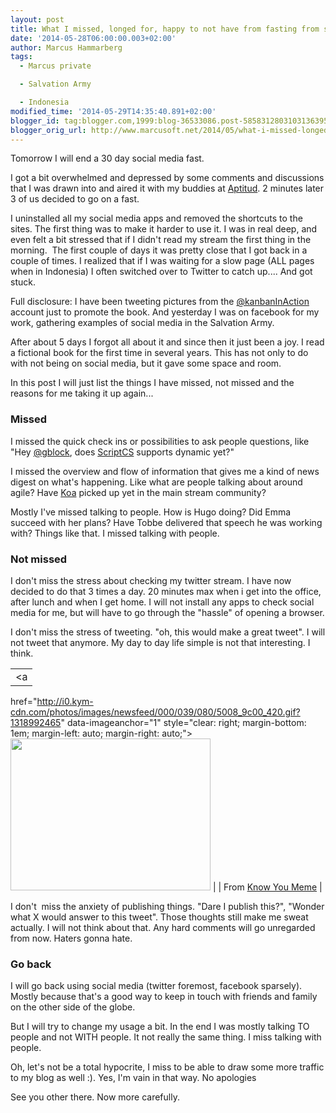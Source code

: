 ```yaml
---
layout: post
title: What I missed, longed for, happy to not have from fasting from social media
date: '2014-05-28T06:00:00.003+02:00'
author: Marcus Hammarberg
tags:
  - Marcus private

  - Salvation Army

  - Indonesia
modified_time: '2014-05-29T14:35:40.891+02:00'
blogger_id: tag:blogger.com,1999:blog-36533086.post-5858312803103136395
blogger_orig_url: http://www.marcusoft.net/2014/05/what-i-missed-longed-for-happy-to-not.html
---
```



<div dir="ltr" style="text-align: left;" trbidi="on">

Tomorrow I will end a 30 day social media fast.

I got a bit overwhelmed and depressed by some comments and discussions
that I was drawn into and aired it with my buddies at
<a href="http://www.aptitud.se/" target="_blank">Aptitud</a>. 2 minutes
later 3 of us decided to go on a fast.

I uninstalled all my social media apps and removed the shortcuts to the
sites. The first thing was to make it
harder to use it. I was in real deep, and even felt a bit stressed that
if I didn't read my stream the first thing in the morning.  The first
couple of days it was pretty close that I got back in a couple of times.
I realized that if I was waiting for a slow page (ALL pages when in
Indonesia) I often switched over to Twitter to catch up.... And got
stuck.

Full disclosure: I have been tweeting pictures from
the <a href="http://twitter.com/kanbanInAction"
target="_blank">@kanbanInAction</a> account just to promote the book.
And yesterday I was on facebook for my work, gathering examples of
social media in the Salvation Army.

After about 5 days I forgot all about it and since then it just been a
joy. I read a fictional book for the first time in several years. This
has not only to do with not being on social media, but it gave some
space and room.

In this post I will just list the things I have missed, not missed and
the reasons for me taking it up again...

### Missed

<div>

I missed the quick check ins or possibilities to ask people questions,
like
"Hey <a href="http://twitter.com/gblock" target="_blank">@gblock</a>,
does <a href="http://scriptcs.net/" target="_blank">ScriptCS</a>
supports dynamic yet?"

</div>



<div>

I missed the overview and flow of information that gives me a kind of
news digest on what's happening. Like what are people talking about
around agile? Have
<a href="http://www.koajs.com/" target="_blank">Koa</a> picked up yet in
the main stream community?

</div>



<div>

Mostly I've missed talking to people. How is Hugo doing? Did Emma
succeed with her plans? Have Tobbe delivered that speech he was working
with? Things like that. I missed talking with people.

</div>

### Not missed

<div>

I don't miss the stress about checking my twitter stream. I have now
decided to do that 3 times a day. 20 minutes max when i get into the
office, after lunch and when I get home. I will not install any apps to
check social media for me, but will have to go through the "hassle" of
opening a browser.

</div>



<div>

I don't miss the stress of tweeting. "oh, this would make a great
tweet". I will not tweet that anymore. My day to day life simple is not
that interesting. I think.

</div>



|                                                                                              |
|:--------------------------------------------------------------------------------------------:|
|                                              <a
  href="http://i0.kym-cdn.com/photos/images/newsfeed/000/039/080/5008_9c00_420.gif?1318992465"
                                      data-imageanchor="1"
     style="clear: right; margin-bottom: 1em; margin-left: auto; margin-right: auto;"><img
  src="http://i0.kym-cdn.com/photos/images/newsfeed/000/039/080/5008_9c00_420.gif?1318992465"
                        data-border="0" width="320" height="243" /></a>                        |
|                From <a href="http://knowyourmeme.com/memes/haters-gonna-hate"
                               target="_blank">Know You Meme</a>                               |

<div>

I don't  miss the anxiety of publishing things. "Dare I publish this?",
"Wonder what X would answer to this tweet". Those thoughts still make me
sweat actually. I will not think about that. Any hard comments will go
unregarded from now.
Haters gonna hate.

</div>

### Go back

<div>

I will go back using social media (twitter foremost, facebook sparsely).
Mostly because that's a good way to keep in touch with friends and
family on the other side of the globe.

</div>



<div>

But I will try to change my usage a bit. In the end I was mostly talking
TO people and not WITH people. It not really the same thing. I miss
talking with people.

</div>



<div>

Oh, let's not be a total hypocrite, I miss to be able to draw some more
traffic to my blog as well :). Yes, I'm vain in that way. No apologies

</div>



<div>

See you other there. Now more carefully.

</div>

</div>
